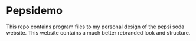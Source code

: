 # Pepsidemo
This repo contains program files to my personal design of the pepsi soda website. This website contains a much better rebranded look and structure.
